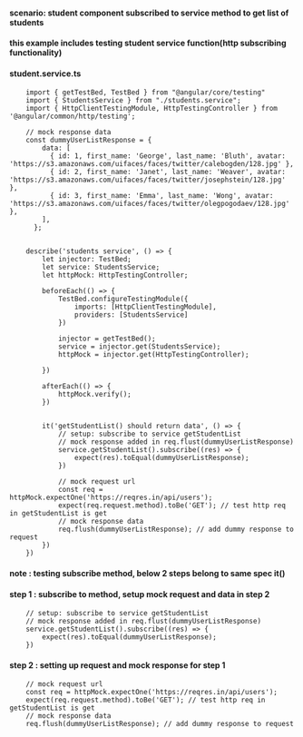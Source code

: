 #### scenario: student component subscribed to service method to get list of students
#### this example includes testing student service function(http subscribing functionality)


#### student.service.ts

        import { getTestBed, TestBed } from "@angular/core/testing"
        import { StudentsService } from "./students.service";
        import { HttpClientTestingModule, HttpTestingController } from '@angular/common/http/testing';

        // mock response data
        const dummyUserListResponse = {
            data: [
              { id: 1, first_name: 'George', last_name: 'Bluth', avatar: 'https://s3.amazonaws.com/uifaces/faces/twitter/calebogden/128.jpg' },
              { id: 2, first_name: 'Janet', last_name: 'Weaver', avatar: 'https://s3.amazonaws.com/uifaces/faces/twitter/josephstein/128.jpg' },
              { id: 3, first_name: 'Emma', last_name: 'Wong', avatar: 'https://s3.amazonaws.com/uifaces/faces/twitter/olegpogodaev/128.jpg' },
            ],
          };


        describe('students service', () => {
            let injector: TestBed;
            let service: StudentsService;
            let httpMock: HttpTestingController;

            beforeEach(() => {
                TestBed.configureTestingModule({
                    imports: [HttpClientTestingModule],
                    providers: [StudentsService]
                })

                injector = getTestBed();
                service = injector.get(StudentsService);
                httpMock = injector.get(HttpTestingController);

            })

            afterEach(() => {
                httpMock.verify();
            })


            it('getStudentList() should return data', () => {
                // setup: subscribe to service getStudentList
                // mock response added in req.flust(dummyUserListResponse) 
                service.getStudentList().subscribe((res) => {            
                    expect(res).toEqual(dummyUserListResponse);
                })

                // mock request url
                const req = httpMock.expectOne('https://reqres.in/api/users');        
                expect(req.request.method).toBe('GET'); // test http req in getStudentList is get
                // mock response data
                req.flush(dummyUserListResponse); // add dummy response to request
            })
        })
        

#### note : testing subscribe method, below 2 steps belong to same spec it()

#### step 1 : subscribe to method, setup mock request and data in step 2

        // setup: subscribe to service getStudentList
        // mock response added in req.flust(dummyUserListResponse) 
        service.getStudentList().subscribe((res) => {            
            expect(res).toEqual(dummyUserListResponse);
        })

#### step 2 : setting up request and mock response for step 1

        // mock request url
        const req = httpMock.expectOne('https://reqres.in/api/users');        
        expect(req.request.method).toBe('GET'); // test http req in getStudentList is get
        // mock response data
        req.flush(dummyUserListResponse); // add dummy response to request
